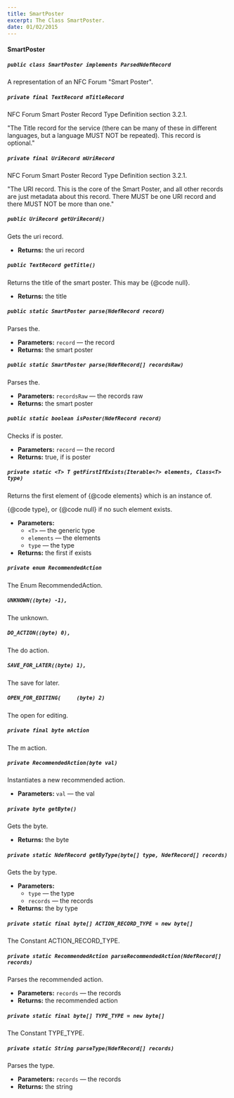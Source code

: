 ```yaml
---
title: SmartPoster
excerpt: The Class SmartPoster.
date: 01/02/2015
---
```

#### SmartPoster

##### `public class SmartPoster implements ParsedNdefRecord`

A representation of an NFC Forum "Smart Poster".

##### `private final TextRecord mTitleRecord`

NFC Forum Smart Poster Record Type Definition section 3.2.1. 

"The Title record for the service (there can be many of these in different languages, but a language MUST NOT be repeated). This record is optional."

##### `private final UriRecord mUriRecord`

NFC Forum Smart Poster Record Type Definition section 3.2.1. 

"The URI record. This is the core of the Smart Poster, and all other records are just metadata about this record. There MUST be one URI record and there MUST NOT be more than one."

##### `public UriRecord getUriRecord()`

Gets the uri record.

 * **Returns:** the uri record

##### `public TextRecord getTitle()`

Returns the title of the smart poster. This may be {@code null}.

 * **Returns:** the title

##### `public static SmartPoster parse(NdefRecord record)`

Parses the.

 * **Parameters:** `record` — the record
 * **Returns:** the smart poster

##### `public static SmartPoster parse(NdefRecord[] recordsRaw)`

Parses the.

 * **Parameters:** `recordsRaw` — the records raw
 * **Returns:** the smart poster

##### `public static boolean isPoster(NdefRecord record)`

Checks if is poster.

 * **Parameters:** `record` — the record
 * **Returns:** true, if is poster

##### `private static <T> T getFirstIfExists(Iterable<?> elements, Class<T> type)`

Returns the first element of {@code elements} which is an instance of. 

{@code type}, or {@code null} if no such element exists.

 * **Parameters:**
   * `<T>` — the generic type
   * `elements` — the elements
   * `type` — the type
 * **Returns:** the first if exists

##### `private enum RecommendedAction`

The Enum RecommendedAction.

##### `UNKNOWN((byte) -1),`

The unknown.

##### `DO_ACTION((byte) 0),`

The do action.

##### `SAVE_FOR_LATER((byte) 1),`

The save for later.

##### `OPEN_FOR_EDITING(     (byte) 2)`

The open for editing.

##### `private final byte mAction`

The m action.

##### `private RecommendedAction(byte val)`

Instantiates a new recommended action.

 * **Parameters:** `val` — the val

##### `private byte getByte()`

Gets the byte.

 * **Returns:** the byte

##### `private static NdefRecord getByType(byte[] type, NdefRecord[] records)`

Gets the by type.

 * **Parameters:**
   * `type` — the type
   * `records` — the records
 * **Returns:** the by type

##### `private static final byte[] ACTION_RECORD_TYPE = new byte[]`

The Constant ACTION_RECORD_TYPE.

##### `private static RecommendedAction parseRecommendedAction(NdefRecord[] records)`

Parses the recommended action.

 * **Parameters:** `records` — the records
 * **Returns:** the recommended action

##### `private static final byte[] TYPE_TYPE = new byte[]`

The Constant TYPE_TYPE.

##### `private static String parseType(NdefRecord[] records)`

Parses the type.

 * **Parameters:** `records` — the records
 * **Returns:** the string